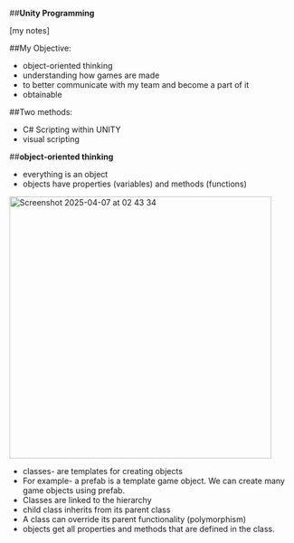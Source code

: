 ##**Unity Programming**

[my notes]

##My Objective:
- object-oriented thinking
- understanding how games are made
- to better communicate with my team and become a part of it
- obtainable

##Two methods:
- C# Scripting within UNITY
- visual scripting

##**object-oriented thinking**
- everything is an object
- objects have properties (variables) and methods (functions)


<img width="463" alt="Screenshot 2025-04-07 at 02 43 34" src="https://github.com/user-attachments/assets/aec38bd8-e138-438f-9f13-a62d5ff25651" />

- classes- are templates for creating objects
- For example- a prefab is a template game object. We can create many game objects using prefab.
- Classes are linked to the hierarchy
- child class inherits from its parent class
- A class can override its parent functionality (polymorphism)
- objects get all properties and methods that are defined in the class.
